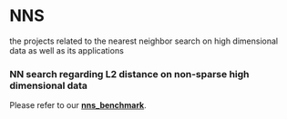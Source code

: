 # NNS
the projects related to the nearest neighbor search on high dimensional data as well as its applications 

### NN search regarding L2 distance on non-sparse high dimensional data 
Please refer to our [**nns_benchmark**](https://github.com/DBWangGroupUNSW/nns_benchmark).

